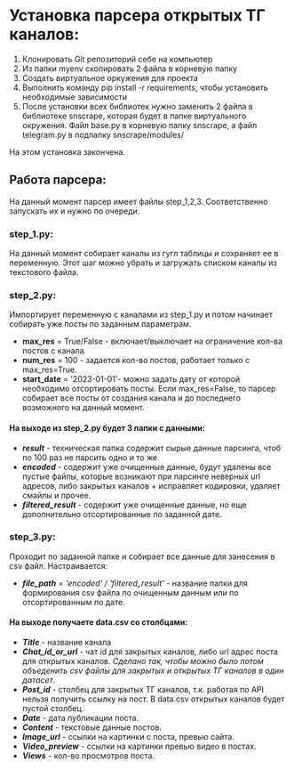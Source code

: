 # Установка парсера открытых ТГ каналов:
1. Клонировать Git репозиторий себе на компьютер
2. Из папки myenv скопировать 2 файла в корневую папку
3. Создать виртуальное оркужения для проекта
4. Выполнить команду pip install -r requirements, чтобы установить необходимые зависимости
5. После установки всех библиотек нужно заменить 2 файла в библиотеке snscrape, которая будет в папке виртуального окружения. Файл base.py в корневую папку snscrape, а файл telegram.py в подпапку snscrape/modules/

На этом установка закончена.

## Работа парсера:
На данный момент парсер имеет файлы step_1,2,3. Соответственно запускать их и нужно по очереди.
### step_1.py:
На данный момент собирает каналы из гугл таблицы и сохраняет ее в переменную. Этот шаг можно убрать и загружать списком каналы из текстового файла.
### step_2.py:
Импортирует переменную с каналами из step_1.py и потом начинает собирать уже посты по заданным параметрам.
- **max_res** = True/False - включает/выключает на ограничение кол-ва постов с канала.
- **num_res** = 100 - задается кол-во постов, работает только с max_res=True.
- **start_date** = '2023-01-01'- можно задать дату от которой необходимо отсортировать посты.
Если max_res=False, то парсер собирает все посты от создания канала и до последнего возможного на данный момент.

#### На выходе из step_2.py будет 3 папки с данными:
- ***result*** - техническая папка содержит сырые данные парсинга, чтоб по 100 раз не парсить одно и то же
- ***encoded*** - содержит уже очищенные данные, будут удалены все пустые файлы, которые возникают при парсинге неверных url адресов, либо закрытых каналов + исправляет кодировки, удаляет смайлы и прочее.
- ***filtered_result*** - содержит уже очищенные данные, но еще дополнительно отсортированные по заданной дате.
### step_3.py:
Проходит по заданной папке и собирает все данные для занесения в csv файл. Настраивается:
- ***file_path*** = *'encoded' / 'filtered_result'* - название папки для формирования csv файла по очищенным данным или по отсортированным по дате.
#### На выходе получаете data.csv со столбцами:
- ***Title*** - название канала
- ***Chat_id_or_url*** - чат id для закрытых каналов, либо url адрес поста для открытых каналов. *Сделано так, чтобы можно было потом объеденить csv файлы для закрытых и открытых ТГ каналов в один датасет*.
- ***Post_id*** - столбец для закрытых ТГ каналов, т.к. работая по API нельзя получить ссылку на пост. В data.csv открытых каналов будет пустой столбец.
- ***Date*** - дата публикации поста.
- ***Content*** - текстовые данные постов.
- ***Image_url*** - ссылки на картинки с поста, превью сайта.
- ***Video_preview*** - ссылки на картинки превью видео в постах.
- ***Views*** - кол-во просмотров поста.